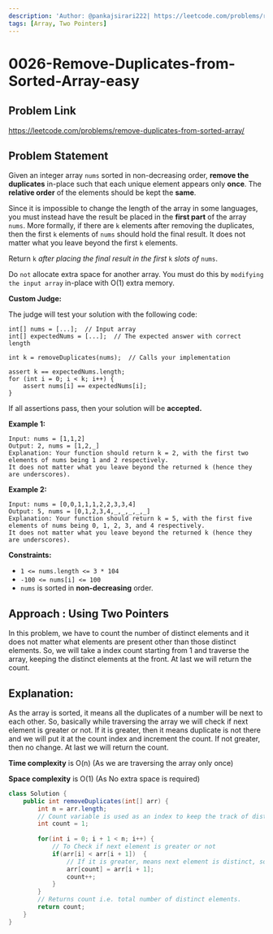 ```yaml
---
description: 'Author: @pankajsirari222| https://leetcode.com/problems/remove-duplicates-from-sorted-array/'
tags: [Array, Two Pointers]
---
```


# 0026-Remove-Duplicates-from-Sorted-Array-easy

## Problem Link

https://leetcode.com/problems/remove-duplicates-from-sorted-array/

## Problem Statement

Given an integer array `nums` sorted in non-decreasing order, **remove the duplicates** in-place such that each unique element appears only **once**.
The **relative order** of the elements should be kept the **same**.

Since it is impossible to change the length of the array in some languages, you must instead have the result be placed in the **first part** of the array `nums`. 
More formally, if there are `k` elements after removing the duplicates, then the first `k` elements of `nums` should hold the final result. 
It does not matter what you leave beyond the first `k` elements.

Return `k` _after placing the final result in the first_ `k` _slots of_ `nums`.

Do `not` allocate extra space for another array. You must do this by `modifying the input array` in-place with O(1) extra memory.

**Custom Judge:**

The judge will test your solution with the following code:
```
int[] nums = [...];  // Input array
int[] expectedNums = [...];  // The expected answer with correct length

int k = removeDuplicates(nums);  // Calls your implementation

assert k == expectedNums.length;
for (int i = 0; i < k; i++) {
    assert nums[i] == expectedNums[i];
}
```

If all assertions pass, then your solution will be **accepted.**

**Example 1:**

```
Input: nums = [1,1,2]
Output: 2, nums = [1,2,_]
Explanation: Your function should return k = 2, with the first two elements of nums being 1 and 2 respectively.
It does not matter what you leave beyond the returned k (hence they are underscores).
```

**Example 2:**

```
Input: nums = [0,0,1,1,1,2,2,3,3,4]
Output: 5, nums = [0,1,2,3,4,_,_,_,_,_]
Explanation: Your function should return k = 5, with the first five elements of nums being 0, 1, 2, 3, and 4 respectively.
It does not matter what you leave beyond the returned k (hence they are underscores).
```


**Constraints:**

- `1 <= nums.length <= 3 * 104`
- `-100 <= nums[i] <= 100`
- `nums` is sorted in **non-decreasing** order.

## Approach : Using Two Pointers

In this problem, we have to count the number of distinct elements and it does not matter what elements are present other than those distinct elements.
So, we will take a index count starting from 1 and traverse the array, keeping the distinct elements at the front. At last we will return the count.

## Explanation:
As the array is sorted, it means all the duplicates of a number will be next to each other.
So, basically while traversing the array we will check if next element is greater or not.
If it is greater, then it means duplicate is not there and we will put it at the count index and increment the count.
If not greater, then no change.
At last we will return the count.

**Time complexity** is O(n) (As we are traversing the array only once)

**Space complexity** is O(1) (As No extra space is required) 

<Tabs>
<TabItem value="java" label="Java">
<SolutionAuthor name="@pankajsirari222"/>

```java
class Solution {
    public int removeDuplicates(int[] arr) {
        int n = arr.length;
        // Count variable is used as an index to keep the track of distinct variables and it starts from 1.
        int count = 1;
        
        for(int i = 0; i + 1 < n; i++) {
            // To Check if next element is greater or not
            if(arr[i] < arr[i + 1])  {
                // If it is greater, means next element is distinct, so add it to count index and increment count by 1.
                arr[count] = arr[i + 1];	
                count++;
            }
        }
        // Returns count i.e. total number of distinct elements.
        return count;
    }
}
    
    
```

</TabItem>
</Tabs>
